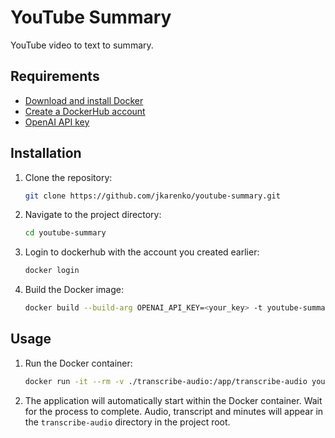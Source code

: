 # YouTube Summary

YouTube video to text to summary.

## Requirements

- [Download and install Docker](https://docs.docker.com/get-docker/)
- [Create a DockerHub account](https://hub.docker.com/signup)
- [OpenAI API key](https://platform.openai.com/account/api-keys)

## Installation

1. Clone the repository:

   ```bash
   git clone https://github.com/jkarenko/youtube-summary.git
   ```

1. Navigate to the project directory:

   ```bash
   cd youtube-summary
   ```

1. Login to dockerhub with the account you created earlier:
   ```bash
   docker login
   ```


1. Build the Docker image:

   ```bash
   docker build --build-arg OPENAI_API_KEY=<your_key> -t youtube-summary .
   ```

## Usage

1. Run the Docker container:

    ```bash
    docker run -it --rm -v ./transcribe-audio:/app/transcribe-audio youtube-summary <YouTube video URL>
    ```

1. The application will automatically start within the Docker container. Wait for the process to complete. Audio, transcript and minutes will appear in the `transcribe-audio` directory in the project root.
